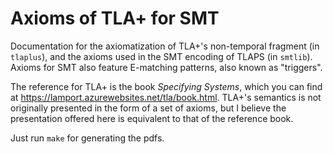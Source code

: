 # Axioms of TLA+ for SMT

Documentation for the axiomatization of TLA+'s non-temporal fragment (in `tlaplus`), and the axioms used in the SMT encoding of TLAPS (in `smtlib`).  Axioms for SMT also feature E-matching patterns, also known as "triggers".

The reference for TLA+ is the book _Specifying Systems_, which you can find at https://lamport.azurewebsites.net/tla/book.html.  TLA+'s semantics is not originally presented in the form of a set of axioms, but I believe the presentation offered here is equivalent to that of the reference book.

Just run `make` for generating the pdfs.
